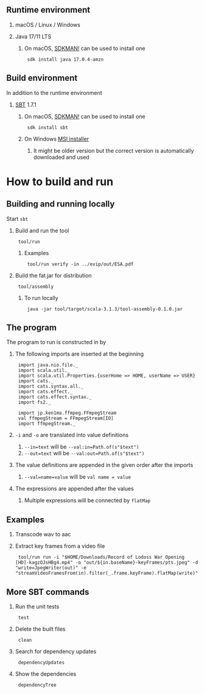 ## Runtime environment

1. macOS / Linux / Windows

2. Java 17/11 LTS

    1. On macOS, [SDKMAN!](https://sdkman.io/) can be used to install one

            sdk install java 17.0.4-amzn


## Build environment

In addition to the runtime environment

1. [SBT](https://www.scala-sbt.org/) 1.7.1

	1. On macOS, [SDKMAN!](https://sdkman.io/) can be used to install one

			sdk install sbt

    2. On Windows [MSI installer](https://www.scala-sbt.org/1.x/docs/Installing-sbt-on-Windows.html)
        1. It might be older version but the correct version is automatically downloaded and used


# How to build and run

## Building and running locally

Start `sbt`

1. Build and run the tool

		tool/run

    1. Examples

            tool/run verify -in ../evip/out/ESA.pdf

2. Build the fat jar for distribution

		tool/assembly

	1. To run locally

			java -jar tool/target/scala-3.1.3/tool-assembly-0.1.0.jar


## The program

The program to run is constructed in by

1. The following imports are inserted at the beginning

        import java.nio.file._
        import scala.util._
        import scala.util.Properties.{userHome => HOME, userName => USER}
        import cats._
        import cats.syntax.all._
        import cats.effect._
        import cats.effect.syntax._
        import fs2._

        import jp.ken1ma.ffmpeg.FFmpegStream
        val ffmpegStream = FFmpegStream[IO]
        import ffmpegStream._

2. `-i` and `-o` are translated into value definitions

    1. `--in=text` will be `--val:in=Path.of(s"$text")`
    1. `--out=text` will be `--val:out=Path.of(s"$text")`

3. The value definitions are appended in the given order after the imports

    1. `--val=name=value` will be `val name = value`

4. The expressions are appended after the values

    1. Multiple expressions will be connected by `flatMap`


## Examples

1. Transcode wav to aac


1. Extract key frames from a video file

		tool/run run -i "$HOME/Downloads/Record of Lodoss War Opening [HD]-kagzOJsHBg4.mp4" -o "out/${in.baseName}-keyFrames/pts.jpeg" -d "write=JpegWriter(out)" -e "streamVideoFramesFrom(in).filter(_.frame.keyFrame).flatMap(write)"


## More SBT commands

1. Run the unit tests

		test

2. Delete the built files

		clean

3. Search for dependency updates

        dependencyUpdates

4. Show the dependencies

        dependencyTree

